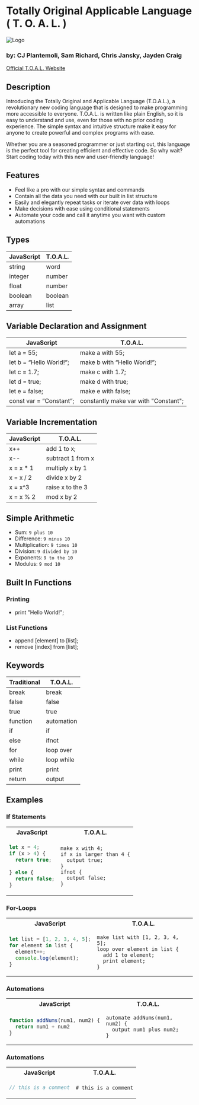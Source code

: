 # Totally Original Applicable Language ( T. O. A. L. )
![Logo](https://user-images.githubusercontent.com/70697018/214980482-a6f7f31c-f138-4bcc-a42e-be888ee06a19.png)
### by: CJ Plantemoli, Sam Richard, Chris Jansky, Jayden Craig

[Official T.O.A.L. Website](https://cplant27.github.io/)

## Description
Introducing the Totally Original and Applicable Language (T.O.A.L.), a revolutionary new coding language that is designed to make programming more accessible to everyone. T.O.A.L. is written like plain English, so it is easy to understand and use, even for those with no prior coding experience. The simple syntax and intuitive structure make it easy for anyone to create powerful and complex programs with ease.

Whether you are a seasoned programmer or just starting out, this language is the perfect tool for creating efficient and effective code. So why wait? Start coding today with this new and user-friendly language!

## Features
 - Feel like a pro with our simple syntax and commands
 - Contain all the data you need with our built in list structure
 - Easily and elegantly repeat tasks or iterate over data with loops
 - Make decisions with ease using conditional statements
 - Automate your code and call it anytime you want with custom automations

## Types

| JavaScript| T.O.A.L.   |
| --------- | -----------|
| string    | word       |
| integer   | number     |
| float     | number     |
| boolean   | boolean    |
| array     | list       |

## Variable Declaration and Assignment
 
| JavaScript                     | T.O.A.L.                                |
| ------------------------------ | --------------------------------------- |
| let a = 55;                    | make a with 55;                         |
| let b = “Hello World!”;        | make b with “Hello World!”;             |
| let c = 1.7;                   | make c with 1.7;                        |
| let d = true;                  | make d with true;                       |
| let e = false;                 | make e with false;                      |
| const var = “Constant”;        | constantly make var with "Constant";    |

## Variable Incrementation

| JavaScript                     | T.O.A.L.            |
| ------------------------------ | ------------------- |
| x++                            | add 1 to x;         |
| x--                            | subtract 1 from x   |
| x = x * 1                      | multiply x by 1     |
| x = x / 2                      | divide x by 2       |
| x = x^3                        | raise x to the 3    |
| x = x % 2                      | mod x by 2          |

## Simple Arithmetic

- Sum: `9 plus 10`
- Difference: `9 minus 10`
- Multiplication: `9 times 10`
- Division: `9 divided by 10`
- Exponents: `9 to the 10`
- Modulus: `9 mod 10`

## Built In Functions

### Printing
 - print "Hello World!";

### List Functions
 - append [element] to [list];
 - remove [index] from [list];

## Keywords

| Traditional | T.O.A.L.    |
| ----------- | ----------- |
| break       | break       |
| false       | false       |
| true        | true        |
| function    | automation  |
| if          | if          |
| else        | ifnot       |
| for         | loop over   |
| while       | loop while  |
| print       | print       |
| return      | output      |

## Examples

### If Statements

<table>
<tr> <th>JavaScript</th><th>T.O.A.L.</th><tr>
</tr>

<td>

```javascript
let x = 4;
if (x > 4) {
  return true;
  
} else {
  return false;
}
```

</td>
<td>

```
make x with 4;
if x is larger than 4 {
  output true;
}
ifnot {
  output false;
}
```

</td>
</table>

### For-Loops

<table>
<tr> <th>JavaScript</th><th>T.O.A.L.</th><tr>
</tr>

<td>

```javascript
let list = [1, 2, 3, 4, 5];
for element in list {
  element++;
  console.log(element);
}
```

</td>

<td>

```
make list with [1, 2, 3, 4, 5];
loop over element in list { 
  add 1 to element;
  print element; 
}
```

</td>
</table>

### Automations

<table>
<tr> <th>JavaScript</th><th>T.O.A.L.</th><tr>
</tr>

<td>

```javascript
function addNums(num1, num2) {
  return num1 + num2
}
```

</td>

<td>

```
automate addNums(num1, num2) {
  output num1 plus num2;
}
```

</td>
</table>

### Automations

<table>
<tr> <th>JavaScript</th><th>T.O.A.L.</th><tr>
</tr>

<td>

```javascript
// this is a comment
```

</td>

<td>

```
# this is a comment
```

</td>
</table>
